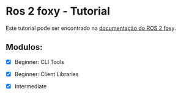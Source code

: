 # Ros 2 foxy - Tutorial
Este tutorial pode ser encontrado na [documentação do ROS 2 foxy](https://docs.ros.org/en/foxy/Tutorials.html).
## Modulos:
- [x] Beginner: CLI Tools
- [x] Beginner: Client Libraries
- [x] Intermediate


